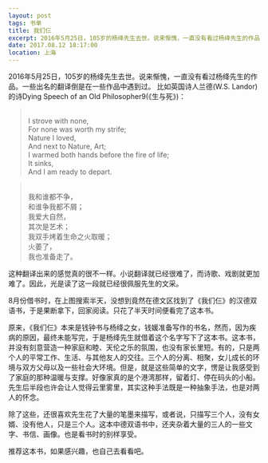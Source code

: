 ```yaml
---
layout: post
tags: 书单
title: 我们仨
excerpt: 2016年5月25日，105岁的杨绛先生去世。说来惭愧，一直没有看过杨绛先生的作品。一些出名的翻译倒是在一些作品中遇到过。
date: 2017.08.12 18:17:00
location: 上海
---
```


2016年5月25日，105岁的杨绛先生去世。说来惭愧，一直没有看过杨绛先生的作品。一些出名的翻译倒是在一些作品中遇到过。
比如英国诗人兰德(W.S. Landor)的诗Dying Speech of an Old Philosopher9(《生与死》)：

> <span class="icon-quotes-left"></span>  
> I strove with none,             
> For none was worth my strife;  
> Nature I loved,             
> And next to Nature, Art;               
> I warmed both hands before the fire of life;  
> It sinks,              
> And I am ready to depart.  
> <div class="quotes-right"><span class="icon-quotes-right"></span></div>


> <span class="icon-quotes-left"></span>   
> 我和谁都不争，  
> 和谁争我都不屑；             
> 我爱大自然，  
> 其次是艺术；  
> 我双手烤着生命之火取暖；  
> 火萎了，  
> 我也准备走了。  
> <div class="quotes-right"><span class="icon-quotes-right"></span></div>

这种翻译出来的感觉真的很不一样。小说翻译就已经很难了，而诗歌、戏剧就更加难了。因此，光是读了这一段就已经很佩服先生的文采。

8月份借书时，在上图搜索半天，没想到竟然在德文区找到了《我们仨》的汉德双语书，于是果断拿下，回家阅读。只花了半天时间便看完了这本书。

原来，《我们仨》本来是钱钟书与杨绛之女，钱媛准备写作的书名，然而，因为疾病的原因，最终未能写完，于是杨绛先生就借着这个名字写下了这本书。这本书，并没有刻意营造一种家庭和睦、天伦之乐的氛围，也没有家长里短。有的，只是两个人的平常工作、生活、与其他友人的交往。三个人的分离、相聚，女儿成长的环境与双方父母以及一些社会大环境。但是，就是这些简单的文字，愣是让我感受到了家庭的那种温暖与支撑。好像家真的是个港湾那样，留着灯、停在码头的小船。先生后半段也许会让人觉得云里雾里，其实这种手法既是一种抽象手法，也是对两人的怀念。

除了这些，还很喜欢先生花了大量的笔墨来描写，或者说，只描写三个人，没有女婿、没有他人，只是三个人。这本中德双语书中，还夹杂着大量的三人的一些文字、书信、画像。也是看书时的别样享受。

推荐这本书，如果感兴趣，也自己去看看吧。